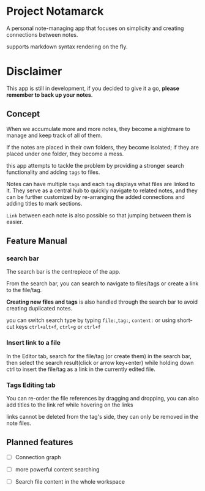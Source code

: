 # Project Notamarck

A personal note-managing app that focuses on simplicity and creating connections between notes.

supports markdown syntax rendering on the fly.

# Disclaimer

This app is still in development, if you decided to give it a go, **please remember to back up your notes**.

## Concept

When we accumulate more and more notes, they become a nightmare to manage and keep track of all of them.

If the notes are placed in their own folders, they become isolated; if they are placed under one folder, they become a
mess.

this app attempts to tackle the problem by providing a stronger search functionality and adding `tags` to files.

Notes can have multiple `tags` and each `tag` displays what files are linked to it. They serve as a central hub to
quickly navigate to related notes,
and they can be further customized by re-arranging the added connections and adding titles to mark sections.

`Link` between each note is also possible so that jumping between them is easier.

## Feature Manual

### search bar

The search bar is the centrepiece of the app.

From the search bar, you can search to navigate to files/tags or create a link to the file/tag.

**Creating new files and tags** is also handled through the search bar to avoid creating duplicated notes.

you can switch search type by typing `file:`,`tag:`, `content:` or using short-cut keys `ctrl+alt+f`, `ctrl+g` or
`ctrl+f`

### Insert link to a file

In the Editor tab, search for the file/tag (or create them) in the search bar, then select the search result(click or
arrow
key+enter)
while holding down ctrl to insert the file/tag as a link in the currently edited file.

### Tags Editing tab

You can re-order the file references by dragging and dropping, you can also add titles to the link ref while hovering
on the links

links cannot be deleted from the tag's side, they can only be removed in the note files.

## Planned features

- [ ] Connection graph
- [ ] more powerful content searching
- [ ] Search file content in the whole workspace

